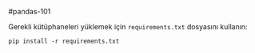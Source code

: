 #pandas-101

Gerekli kütüphaneleri yüklemek için `requirements.txt` dosyasını kullanın:
```shell
pip install -r requirements.txt
```